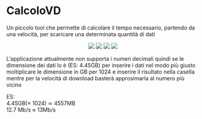 # CalcoloVD
Un piccolo tool che permette di calcolare il tempo necessario, partendo da una velocità, per scaricare una determinata quantità di dati


<p align="center">
  <img src="https://user-images.githubusercontent.com/85403430/120896482-1517c880-c622-11eb-8d84-107449b5aba2.png">
  <img src="https://user-images.githubusercontent.com/85403430/120896280-290efa80-c621-11eb-8b94-83a2e0532c21.png">
  <img src="https://user-images.githubusercontent.com/85403430/120896281-29a79100-c621-11eb-9da8-bdad0c5dd6aa.png">
  <img src="https://user-images.githubusercontent.com/85403430/120896282-2a402780-c621-11eb-920b-40a8450e7517.png">
</p>


L'applicazione attualmente non supporta i numeri decimali quindi se le dimensione dei dati lo è (ES: 4.45GB) per inserire i dati nel modo più giusto moltiplicare le dimensione in GB per 1024 e inserire il risultato nella casella mentre per la velocità di download basterà approsimarla al numero più vicino

ES: <br>4.45GB(× 1024) ≃ 4557MB<br>
12.7 Mb/s ≈ 13Mb/s

